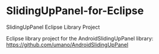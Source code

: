 # SlidingUpPanel-for-Eclipse
SlidingUpPanel Eclipse Library Project

Eclipse library project for the AndroidSlidingUpPanel library: https://github.com/umano/AndroidSlidingUpPanel
